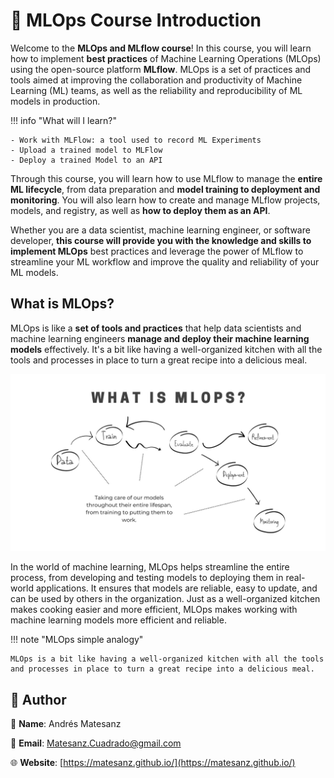 # 👋 MLOps Course Introduction

Welcome to the **MLOps and MLflow course**! In this course, you will learn how to implement **best practices** of Machine Learning Operations (MLOps) using the open-source platform **MLflow**. MLOps is a set of practices and tools aimed at improving the collaboration and productivity of Machine Learning (ML) teams, as well as the reliability and reproducibility of ML models in production.

!!! info "What will I learn?"

    - Work with MLFlow: a tool used to record ML Experiments
    - Upload a trained model to MLFlow
    - Deploy a trained Model to an API

Through this course, you will learn how to use MLflow to manage the **entire ML lifecycle**, from data preparation and **model training to deployment and monitoring**. You will also learn how to create and manage MLflow projects, models, and registry, as well as **how to deploy them as an API**.

Whether you are a data scientist, machine learning engineer, or software developer, **this course will provide you with the knowledge and skills to implement MLOps** best practices and leverage the power of MLflow to streamline your ML workflow and improve the quality and reliability of your ML models.

## What is MLOps?

MLOps is like a **set of tools and practices** that help data scientists and machine learning engineers **manage and deploy their machine learning models** effectively. It's a bit like having a well-organized kitchen with all the tools and processes in place to turn a great recipe into a delicious meal.

![what_is_mlops](assets/what_is_mlops.jpg)

In the world of machine learning, MLOps helps streamline the entire process, from developing and testing models to deploying them in real-world applications. It ensures that models are reliable, easy to update, and can be used by others in the organization. Just as a well-organized kitchen makes cooking easier and more efficient, MLOps makes working with machine learning models more efficient and reliable.

!!! note "MLOps simple analogy"

    MLOps is a bit like having a well-organized kitchen with all the tools and processes in place to turn a great recipe into a delicious meal.

## 🙋 Author

🙋 **Name**: Andrés Matesanz

📩 **Email**: Matesanz.Cuadrado@gmail.com

🌐 **Website**: [https://matesanz.github.io/](https://matesanz.github.io/)
